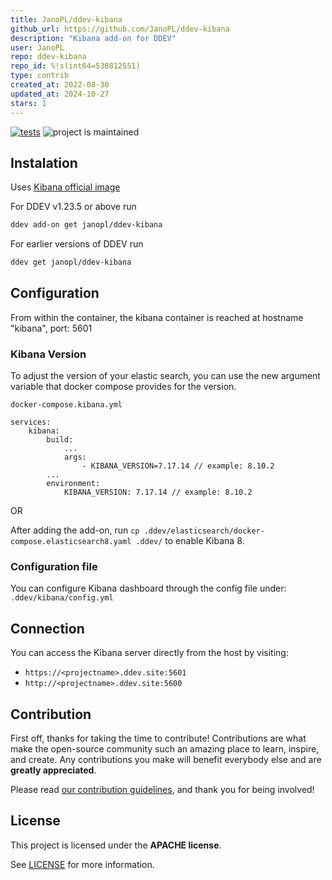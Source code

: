 ```yaml
---
title: JanoPL/ddev-kibana
github_url: https://github.com/JanoPL/ddev-kibana
description: "Kibana add-on for DDEV"
user: JanoPL
repo: ddev-kibana
repo_id: %!s(int64=530812551)
type: contrib
created_at: 2022-08-30
updated_at: 2024-10-27
stars: 1
---
```


[![tests](https://github.com/janopl/ddev-kibana/actions/workflows/tests.yml/badge.svg)](https://github.com/janopl/ddev-kibana/actions/workflows/tests.yml) ![project is maintained](https://img.shields.io/maintenance/yes/2024.svg)

## Instalation

Uses [Kibana official image](https://registry.hub.docker.com/_/kibana)

For DDEV v1.23.5 or above run

```sh
ddev add-on get janopl/ddev-kibana
```

For earlier versions of DDEV run

```sh
ddev get janopl/ddev-kibana
```

## Configuration

From within the container, the kibana container is reached at hostname "kibana", port: 5601

### Kibana Version 
To adjust the version of your elastic search, you can use the new argument variable that docker compose provides for the version.

```docker-compose.kibana.yml```
```
services:
    kibana:
        build:
            ...
            args:
                - KIBANA_VERSION=7.17.14 // example: 8.10.2
        ...
        environment:
            KIBANA_VERSION: 7.17.14 // example: 8.10.2
```

OR 

After adding the add-on, run ```cp .ddev/elasticsearch/docker-compose.elasticsearch8.yaml .ddev/``` to enable Kibana 8.

### Configuration file
You can configure Kibana dashboard through the config file under: ```.ddev/kibana/config.yml```

## Connection

You can access the Kibana server directly from the host by visiting:

- `https://<projectname>.ddev.site:5601`
- `http://<projectname>.ddev.site:5600`

## Contribution

First off, thanks for taking the time to contribute! Contributions are what make the open-source community such an amazing place to learn, inspire, and create. Any contributions you make will benefit everybody else and are **greatly appreciated**.


Please read [our contribution guidelines](https://github.com/JanoPL/ddev-kibana/blob/main/./docs/CONTRIBUTING.md), and thank you for being involved!

## License

This project is licensed under the **APACHE license**.

See [LICENSE](https://github.com/JanoPL/ddev-kibana/blob/main/LICENSE) for more information.
